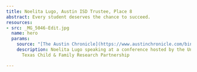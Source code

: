 ```yaml
---
title: Noelita Lugo, Austin ISD Trustee, Place 8
abstract: Every student deserves the chance to succeed.
resources:
- src: _MG_5046-Edit.jpg
  name: hero
  params:
    source: "[The Austin Chronicle](https://www.austinchronicle.com/binary/26de/pols_feature30.jpg)"
    description: Noelita Lugo speaking at a conference hosted by the University of
      Texas Child & Family Research Partnership

---
```

